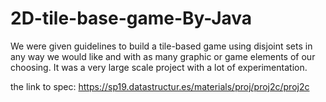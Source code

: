 # 2D-tile-base-game-By-Java
We were given guidelines to build a tile-based game using disjoint sets in any way we would like and with as many graphic or game elements of our choosing. It was a very large scale project with a lot of experimentation. 


the link to spec: https://sp19.datastructur.es/materials/proj/proj2c/proj2c


